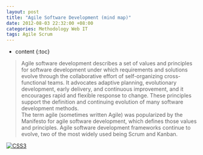```yaml
---
layout: post
title: "Agile Software Development (mind map)"
date: 2012-08-03 22:32:00 +08:00
categories: Methodology Web IT
tags: Agile Scrum 
---
```


* content
{:toc}


> Agile software development describes a set of values and principles for software development under which requirements and solutions evolve through the collaborative effort of self-organizing cross-functional teams. It advocates adaptive planning, evolutionary development, early delivery, and continuous improvement, and it encourages rapid and flexible response to change. These principles support the definition and continuing evolution of many software development methods.  
> The term agile (sometimes written Agile) was popularized by the Manifesto for agile software development, which defines those values and principles. Agile software development frameworks continue to evolve, two of the most widely used being Scrum and Kanban.  

[![CSS3](https://ejres-1253687085.picgz.myqcloud.com/img/agile/mm-agile.svg)](https://ejres-1253687085.picgz.myqcloud.com/img/agile/mm-agile.svg)
